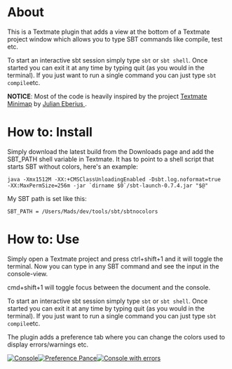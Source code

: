About
=====

This is a Textmate plugin that adds a view at the bottom of a Textmate project window which allows you to type SBT commands like compile, test etc. 

To start an interactive sbt session simply type <code>sbt</code> or <code>sbt shell</code>. Once started you can exit it at any time by typing quit (as you would in the terminal). If you just want to run a single command you can just type <code>sbt compile</code>etc. 

**NOTICE**: Most of the code is heavily inspired by the project [Textmate Minimap](http://github.com/JulianEberius/Textmate-Minimap "Textmate Minimap") by [Julian Eberius ](http://github.com/JulianEberius "Julian Eberius ").

How to: Install
===============

Simply download the latest build from the Downloads page and add the SBT_PATH shell variable in Textmate. It has to point to a shell script that starts SBT without colors, here's an example:

<pre><code>java -Xmx1512M -XX:+CMSClassUnloadingEnabled -Dsbt.log.noformat=true  -XX:MaxPermSize=256m -jar `dirname $0`/sbt-launch-0.7.4.jar "$@"</code></pre>

My SBT path is set like this: 

<pre><code>SBT_PATH = /Users/Mads/dev/tools/sbt/sbtnocolors</code></pre>

How to: Use
===========

Simply open a Textmate project and press ctrl+shift+1 and it will toggle the terminal. Now you can type in any SBT command and see the input in the console-view. 

cmd+shift+1 will toggle focus between the document and the console.

To start an interactive sbt session simply type <code>sbt</code> or <code>sbt shell</code>. Once started you can exit it at any time by typing quit (as you would in the terminal). If you just want to run a single command you can just type <code>sbt compile</code>etc. 

The plugin adds a preference tab where you can change the colors used to display errors/warnings etc.

<a href="http://farm5.static.flickr.com/4074/4928878266_5f43a9dd7a_b.jpg" style="float:left"><img src="http://farm5.static.flickr.com/4074/4928878266_5f43a9dd7a_m.jpg" alt="Console"></a>

<a href="http://farm5.static.flickr.com/4140/4928284269_c77164c5b6_b.jpg" style="float:left">
<img src="http://farm5.static.flickr.com/4140/4928284269_c77164c5b6_m.jpg" alt="Preference Pance" /></a>

<a href="http://farm5.static.flickr.com/4116/4928295507_085e2d9b2f_b.jpg" style="float:left;">
  <img src="http://farm5.static.flickr.com/4116/4928295507_085e2d9b2f_m.jpg" alt="Console with errors" />
</a>